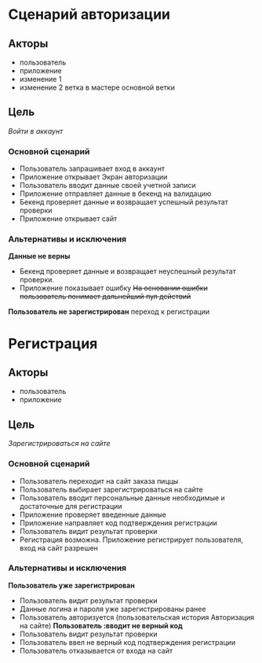 # Сценарий авторизации
## Акторы
* пользователь
* приложение
* изменение 1
* изменение 2 ветка в мастере основной ветки

## Цель
*Войти в аккаунт*

### Основной сценарий
* Пользователь запрашивает вход в аккаунт
* Приложение открывает Экран авторизации
* Пользователь вводит данные своей учетной записи
* Приложение отправляет данные в бекенд на валидацию
* Бекенд проверяет данные и возвращает успешный результат проверки
* Приложение открывает сайт
### Альтернативы и исключения
**Данные не верны**
* Бекенд проверяет данные и возвращает неуспешный результат проверки.
* Приложение показывает ошибку
  ~~На основании ошибки пользователь понимает дальнейший пул действий~~

**Пользователь не зарегистрирован** переход к регистрации
  
# Регистрация

## Акторы 
* пользователь
* приложение

## Цель
*Зарегистрироваться на сайте*

### Основной сценарий

* Пользователь переходит на сайт заказа пиццы
* Пользователь выбирает зарегистрироваться на сайте
* Пользователь вводит персональные данные необходимые и достаточные для регистрации
* Приложение проверяет введенные данные
* Приложение направляет код подтверждения регистрации
* Пользователь видит результат проверки
* Регистрация возможна. Приложение регистрирует пользователя, вход на сайт разрешен

###  Альтернативы и исключения 
**Пользователь уже зарегистрирован**
* Пользователь видит результат проверки 
* Данные логина и пароля уже зарегистрированы ранее
* Пользователь авторизуется  (пользовательская история Авторизация на сайте) 
**Пользователь :вводит не верный код**
* Пользователь видит результат проверки 
* Пользователь ввел не верный код подтверждения регистрации
* Пользователь отказывается от входа на сайт
